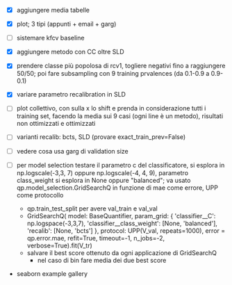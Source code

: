 - [x] aggiungere media tabelle
- [x] plot; 3 tipi (appunti + email + garg)
- [ ] sistemare kfcv baseline
- [x] aggiungere metodo con CC oltre SLD
- [x] prendere classe più popolosa di rcv1, togliere negativi fino a raggiungere 50/50; poi fare subsampling con 9 training prvalences (da 0.1-0.9 a 0.9-0.1)
- [x] variare parametro recalibration in SLD


- [ ] plot collettivo, con sulla x lo shift e prenda in considerazione tutti i training set, facendo la media sui 9 casi (ogni line è un metodo), risultati non ottimizzati e ottimizzati
- [ ] varianti recalib: bcts, SLD (provare exact_train_prev=False)
- [ ] vedere cosa usa garg di validation size
- [ ] per model selection testare il parametro c del classificatore, si esplora in np.logscale(-3,3, 7) oppure np.logscale(-4, 4, 9), parametro class_weight si esplora in None oppure "balanced"; va usato qp.model_selection.GridSearchQ in funzione di mae come errore, UPP come protocollo
    - qp.train_test_split per avere val_train e val_val
    - GridSearchQ(
        model: BaseQuantifier,
        param_grid: {
            'classifier__C': np.logspace(-3,3,7),
            'classifier__class_weight': [None, 'balanced'],
            'recalib': [None, 'bcts']
        },
        protocol: UPP(V_val, repeats=1000),
        error = qp.error.mae,
        refit=True,
        timeout=-1,
        n_jobs=-2,
        verbose=True).fit(V_tr)
    - salvare il best score ottenuto da ogni applicazione di GridSearchQ
        - nel caso di bin fare media dei due best score

- seaborn example gallery